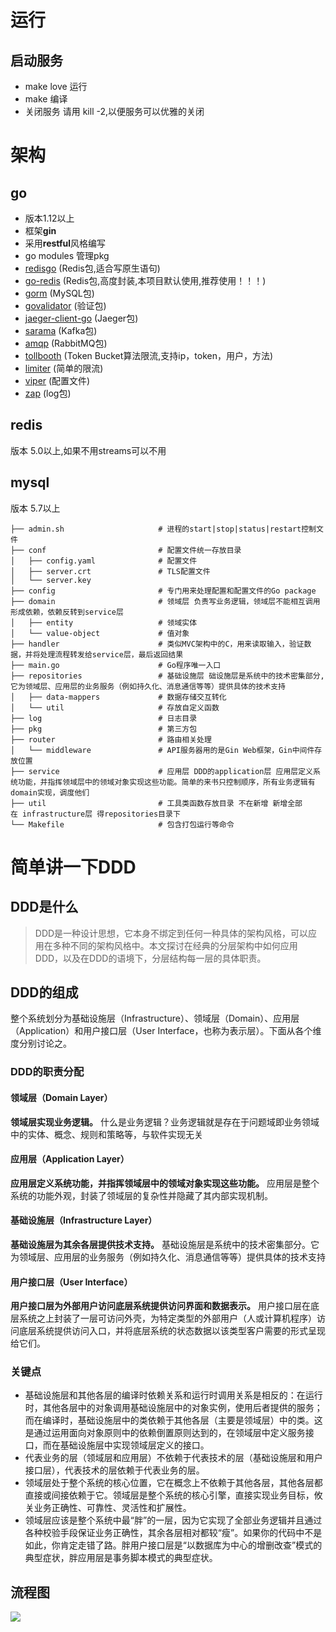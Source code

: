 # 运行
## 启动服务
* make love 运行
* make  编译
* 关闭服务 请用 kill -2,以便服务可以优雅的关闭
# 架构
## go
* 版本1.12以上
* 框架**gin**
* 采用**restful**风格编写
* go modules 管理pkg
* [redisgo](https://godoc.org/github.com/gomodule/redigo/redis) (Redis包,适合写原生语句)
* [go-redis](https://github.com/go-redis/redis) (Redis包,高度封装,本项目默认使用,推荐使用！！！)
* [gorm](http://gorm.book.jasperxu.com/crud.html#u) (MySQL包)
* [govalidator](https://godoc.org/github.com/asaskevich/govalidator) (验证包)
* [jaeger-client-go](https://github.com/jaegertracing/jaeger-client-go) (Jaeger包)
* [sarama](https://github.com/Shopify/sarama) (Kafka包)
* [amqp](https://github.com/streadway/amqp) (RabbitMQ包)
* [tollbooth](https://github.com/didip/tollbooth) (Token Bucket算法限流,支持ip，token，用户，方法)
* [limiter](https://github.com/ulule/limiter) (简单的限流)
* [viper](github.com/spf13/viper) (配置文件)
* [zap](https://godoc.org/go.uber.org/zap) (log包)
## redis
版本 5.0以上,如果不用streams可以不用
## mysql
版本 5.7以上
```
├── admin.sh                     # 进程的start|stop|status|restart控制文件
├── conf                         # 配置文件统一存放目录
│   ├── config.yaml              # 配置文件
│   ├── server.crt               # TLS配置文件
│   └── server.key
├── config                       # 专门用来处理配置和配置文件的Go package
├── domain                       # 领域层 负责写业务逻辑，领域层不能相互调用形成依赖，依赖反转到service层
│   ├── entity                   # 领域实体
│   └── value-object             # 值对象
├── handler                      # 类似MVC架构中的C，用来读取输入，验证数据，并将处理流程转发给service层，最后返回结果  
├── main.go                      # Go程序唯一入口
├── repositories                 # 基础设施层 础设施层是系统中的技术密集部分,它为领域层、应用层的业务服务（例如持久化、消息通信等等）提供具体的技术支持
│   ├── data-mappers             # 数据存储交互转化
│   └── util                     # 存放自定义函数
├── log                          # 日志目录
├── pkg                          # 第三方包
├── router                       # 路由相关处理
│   └── middleware               # API服务器用的是Gin Web框架，Gin中间件存放位置
├── service                      # 应用层 DDD的application层 应用层定义系统功能，并指挥领域层中的领域对象实现这些功能。简单的来书只控制顺序，所有业务逻辑有domain实现，调度他们
├── util                         # 工具类函数存放目录 不在新增 新增全部在 infrastructure层 得repositories目录下
└── Makefile                     # 包含打包运行等命令
```
# 简单讲一下DDD
## DDD是什么
> DDD是一种设计思想，它本身不绑定到任何一种具体的架构风格，可以应用在多种不同的架构风格中。本文探讨在经典的分层架构中如何应用DDD，以及在DDD的语境下，分层结构每一层的具体职责。
## DDD的组成
整个系统划分为基础设施层（Infrastructure）、领域层（Domain）、应用层（Application）和用户接口层（User Interface，也称为表示层）。下面从各个维度分别讨论之。
### DDD的职责分配
#### 领域层（Domain Layer）
**领域层实现业务逻辑。**
什么是业务逻辑？业务逻辑就是存在于问题域即业务领域中的实体、概念、规则和策略等，与软件实现无关
#### 应用层（Application Layer）
**应用层定义系统功能，并指挥领域层中的领域对象实现这些功能。**
应用层是整个系统的功能外观，封装了领域层的复杂性并隐藏了其内部实现机制。
#### 基础设施层（Infrastructure Layer）
**基础设施层为其余各层提供技术支持。**
基础设施层是系统中的技术密集部分。它为领域层、应用层的业务服务（例如持久化、消息通信等等）提供具体的技术支持
#### 用户接口层（User Interface）
**用户接口层为外部用户访问底层系统提供访问界面和数据表示。**
用户接口层在底层系统之上封装了一层可访问外壳，为特定类型的外部用户（人或计算机程序）访问底层系统提供访问入口，并将底层系统的状态数据以该类型客户需要的形式呈现给它们。
### 关键点
* 基础设施层和其他各层的编译时依赖关系和运行时调用关系是相反的：在运行时，其他各层中的对象调用基础设施层中的对象实例，使用后者提供的服务；而在编译时，基础设施层中的类依赖于其他各层（主要是领域层）中的类。这是通过运用面向对象原则中的依赖倒置原则达到的，在领域层中定义服务接口，而在基础设施层中实现领域层定义的接口。
* 代表业务的层（领域层和应用层）不依赖于代表技术的层（基础设施层和用户接口层），代表技术的层依赖于代表业务的层。
* 领域层处于整个系统的核心位置，它在概念上不依赖于其他各层，其他各层都直接或间接依赖于它。领域层是整个系统的核心引擎，直接实现业务目标，攸关业务正确性、可靠性、灵活性和扩展性。
* 领域层应该是整个系统中最“胖”的一层，因为它实现了全部业务逻辑并且通过各种校验手段保证业务正确性，其余各层相对都较“瘦”。如果你的代码中不是如此，你肯定走错了路。胖用户接口层是“以数据库为中心的增删改查”模式的典型症状，胖应用层是事务脚本模式的典型症状。
## 流程图
![](https://i.loli.net/2019/04/29/5cc669fb177db.png)
